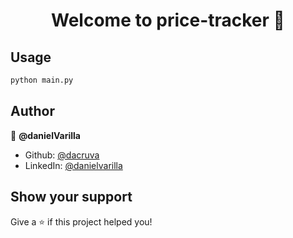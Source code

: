 <h1 align="center">Welcome to price-tracker 👋</h1>
<p>
</p>

## Usage

```sh
python main.py
```

## Author

👤 **@danielVarilla**

* Github: [@dacruva](https://github.com/dacruva)
* LinkedIn: [@danielvarilla](https://linkedin.com/in/danielvarilla)

## Show your support

Give a ⭐️ if this project helped you!
